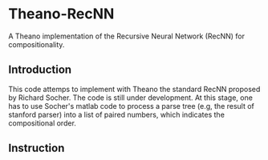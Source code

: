 # Theano-RecNN
A Theano implementation of the Recursive Neural Network (RecNN) for compositionality.

## Introduction
This code attemps to implement with Theano the standard RecNN proposed by Richard Socher.
The code is still under development. At this stage, one has to use Socher's matlab code to process a parse tree (e.g, the result of stanford parser) into a list of paired numbers, which indicates the compositional order.

## Instruction
